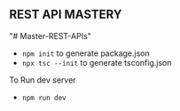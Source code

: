 ## REST API MASTERY

"# Master-REST-APIs"

- `npm init` to generate package.json
- `npx tsc --init` to generate tsconfig.json

To Run dev server

- `npm run dev`
